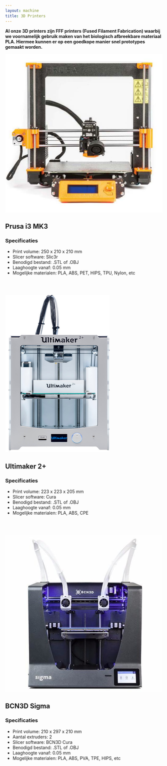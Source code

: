 ```yaml
---
layout: machine
title: 3D Printers
---
```


**Al onze 3D printers zijn FFF printers (Fused Filament Fabrication) waarbij we voornamelijk gebruik maken van het biologisch afbreekbare materiaal PLA. Hiermee kunnen er op een goedkope manier snel prototypes gemaakt worden.**


![](img/prusa.jpg)

## Prusa i3 MK3

### Specificaties

- Print volume: 250 x 210 x 210 mm
- Slicer software: Slic3r
- Benodigd bestand: .STL of .OBJ
- Laaghoogte vanaf: 0.05 mm
- Mogelijke materialen: PLA, ABS, PET, HIPS, TPU, Nylon, etc

<br/>
<br/>

![](img/ultimaker2.jpg)

## Ultimaker 2+

### Specificaties

- Print volume: 223 x 223 x 205 mm
- Slicer software: Cura
- Benodigd bestand: .STL of .OBJ
- Laaghoogte vanaf: 0.05 mm
- Mogelijke materialen: PLA, ABS, CPE

<br/>
<br/>

![](img/bcn3d.jpg)

## BCN3D Sigma

### Specificaties

- Print volume: 210 x 297 x 210 mm
- Aantal extruders: 2
- Slicer software: BCN3D Cura
- Benodigd bestand: .STL of .OBJ
- Laaghoogte vanaf: 0.05 mm
- Mogelijke materialen: PLA, ABS, PVA, TPE, HIPS, etc
